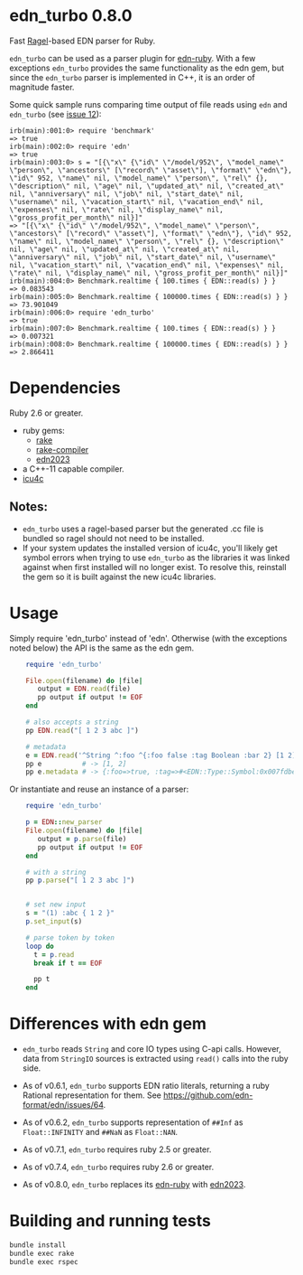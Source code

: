 edn_turbo 0.8.0
===============

Fast [Ragel](http://www.colm.net/open-source/ragel/)-based EDN parser for Ruby.

`edn_turbo` can be used as a parser plugin for [edn-ruby]. With a few
exceptions `edn_turbo` provides the same functionality as the edn gem,
but since the `edn_turbo` parser is implemented in C++, it is an order
of magnitude faster.

Some quick sample runs comparing time output of file reads using `edn`
and `edn_turbo` (see [issue 12](https://github.com/relevance/edn-ruby/issues/12)):

```
irb(main):001:0> require 'benchmark'
=> true
irb(main):002:0> require 'edn'
=> true
irb(main):003:0> s = "[{\"x\" {\"id\" \"/model/952\", \"model_name\" \"person\", \"ancestors\" [\"record\" \"asset\"], \"format\" \"edn\"}, \"id\" 952, \"name\" nil, \"model_name\" \"person\", \"rel\" {}, \"description\" nil, \"age\" nil, \"updated_at\" nil, \"created_at\" nil, \"anniversary\" nil, \"job\" nil, \"start_date\" nil, \"username\" nil, \"vacation_start\" nil, \"vacation_end\" nil, \"expenses\" nil, \"rate\" nil, \"display_name\" nil, \"gross_profit_per_month\" nil}]"
=> "[{\"x\" {\"id\" \"/model/952\", \"model_name\" \"person\", \"ancestors\" [\"record\" \"asset\"], \"format\" \"edn\"}, \"id\" 952, \"name\" nil, \"model_name\" \"person\", \"rel\" {}, \"description\" nil, \"age\" nil, \"updated_at\" nil, \"created_at\" nil, \"anniversary\" nil, \"job\" nil, \"start_date\" nil, \"username\" nil, \"vacation_start\" nil, \"vacation_end\" nil, \"expenses\" nil, \"rate\" nil, \"display_name\" nil, \"gross_profit_per_month\" nil}]"
irb(main):004:0> Benchmark.realtime { 100.times { EDN::read(s) } }
=> 0.083543
irb(main):005:0> Benchmark.realtime { 100000.times { EDN::read(s) } }
=> 73.901049
irb(main):006:0> require 'edn_turbo'
=> true
irb(main):007:0> Benchmark.realtime { 100.times { EDN::read(s) } }
=> 0.007321
irb(main):008:0> Benchmark.realtime { 100000.times { EDN::read(s) } }
=> 2.866411
```

Dependencies
============

Ruby 2.6 or greater.

- ruby gems:
  - [rake](http://rake.rubyforge.org)
  - [rake-compiler](http://rake-compiler.rubyforge.org)
  - [edn2023]
- a C++-11 capable compiler.
- [icu4c](http://icu-project.org/apiref/icu4c/)

Notes:
------

- `edn_turbo` uses a ragel-based parser but the generated .cc file is
  bundled so ragel should not need to be installed.
- If your system updates the installed version of icu4c, you'll likely
  get symbol errors when trying to use `edn_turbo` as the libraries it
  was linked against when first installed will no longer exist. To
  resolve this, reinstall the gem so it is built against the new icu4c
  libraries.

Usage
=====

Simply require 'edn_turbo' instead of 'edn'. Otherwise (with the exceptions noted below)
the API is the same as the edn gem.

```ruby
    require 'edn_turbo'

    File.open(filename) do |file|
       output = EDN.read(file)
       pp output if output != EOF
    end

    # also accepts a string
    pp EDN.read("[ 1 2 3 abc ]")

    # metadata
    e = EDN.read('^String ^:foo ^{:foo false :tag Boolean :bar 2} [1 2]')
    pp e          # -> [1, 2]
    pp e.metadata # -> {:foo=>true, :tag=>#<EDN::Type::Symbol:0x007fdbea8a29b0 @symbol=:String>, :bar=>2}

```

Or instantiate and reuse an instance of a parser:

```ruby
    require 'edn_turbo'

    p = EDN::new_parser
    File.open(filename) do |file|
       output = p.parse(file)
       pp output if output != EOF
    end

    # with a string
    pp p.parse("[ 1 2 3 abc ]")


    # set new input
    s = "(1) :abc { 1 2 }"
    p.set_input(s)

    # parse token by token
    loop do
      t = p.read
      break if t == EOF

      pp t
    end
```

Differences with edn gem
========================
- `edn_turbo` reads `String` and core IO types using C-api calls.
However, data from `StringIO` sources is extracted using `read()`
calls into the ruby side.

- As of v0.6.1, `edn_turbo` supports EDN ratio literals, returning a
  ruby Rational representation for them. See https://github.com/edn-format/edn/issues/64.

- As of v0.6.2, `edn_turbo` supports representation of `##Inf` as
  `Float::INFINITY` and `##NaN` as `Float::NAN`.

- As of v0.7.1, `edn_turbo` requires ruby 2.5 or greater.

- As of v0.7.4, `edn_turbo` requires ruby 2.6 or greater.

- As of v0.8.0, `edn_turbo` replaces its [edn-ruby] with [edn2023].

Building and running tests
==========================

```sh
bundle install
bundle exec rake
bundle exec rspec
```

[edn-ruby]: https://github.com/relevance/edn-ruby
[edn2023]: https://github.com/edn2023/edn2023
